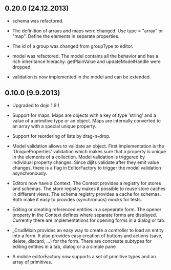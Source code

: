 0.20.0 (24.12.2013)
-----------------

- schema was refactored.

- The definition of arrays and maps were changed. Use type = "array" or "map". Define the elements in separate properties.

- The id of a group was changed from groupType to editor.

- model was refactored. The model contains all the behavior and has a rich inheritance hierachy. getPlainValue and updateModelHandle were dropped.

- validation is now implemented in the model and can be extended.


0.10.0 (9.9.2013)
-----------------

- Upgraded to dojo 1.9.1

- Support for maps. Maps are objects with a key of type 'string' and a value of a primitive type or an object. Maps are internally converted to an array with a special unique property. 

- Support for reordering of lists by drag-n-drop.

- Model validation allows to validate an object. First implementation is the 'UniqueProperties' validation which makes sure that a property is unique in the elements of a collection. Model validation is triggered by individual property changes. Since dijits validate after they emit value changes, there is a flag in EditorFactory to trigger the model validation asynchronously.

- Editors now have a Context. The Context provides a registry for stores and schemas. The store registry makes it possible to reuse store caches in different views. The schema registry provides a cache for schemas. Both make it easy to provides (synchronuos) mocks for tests. 

- Editing or creating referenced entities in a sepearate form. The opener property in the Context defines where separate forms are displayed. Currently there are implementations for opening forms in a dialog or tab.

- _CrudMixin provides an easy way to create a controller to load an entity into a form. It also provides easy creation of buttons and actions (save, delete, discard, ...) for the form. There are concreate subtypes for editing entities in a tab, dialog or a a simple pane

- A mobile editorFactory now supports a set of primitive types and an array of primitives.

